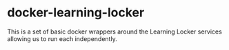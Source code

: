 # docker-learning-locker

This is a set of basic docker wrappers around the Learning Locker services allowing us to run each independently.
